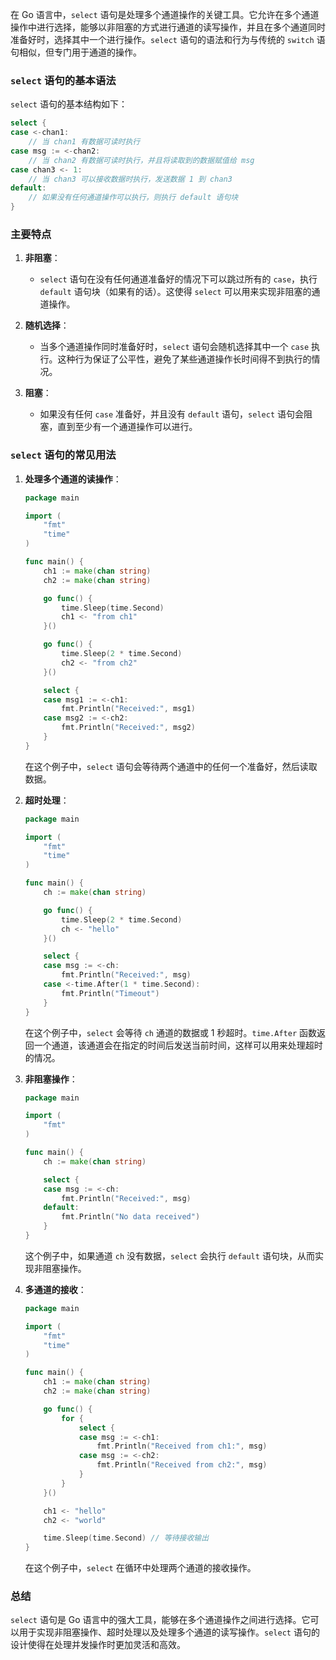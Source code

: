 在 Go 语言中，`select` 语句是处理多个通道操作的关键工具。它允许在多个通道操作中进行选择，能够以非阻塞的方式进行通道的读写操作，并且在多个通道同时准备好时，选择其中一个进行操作。`select` 语句的语法和行为与传统的 `switch` 语句相似，但专门用于通道的操作。

### `select` 语句的基本语法

`select` 语句的基本结构如下：

```go
select {
case <-chan1:
    // 当 chan1 有数据可读时执行
case msg := <-chan2:
    // 当 chan2 有数据可读时执行，并且将读取到的数据赋值给 msg
case chan3 <- 1:
    // 当 chan3 可以接收数据时执行，发送数据 1 到 chan3
default:
    // 如果没有任何通道操作可以执行，则执行 default 语句块
}
```

### 主要特点

1. **非阻塞**：
   - `select` 语句在没有任何通道准备好的情况下可以跳过所有的 `case`，执行 `default` 语句块（如果有的话）。这使得 `select` 可以用来实现非阻塞的通道操作。

2. **随机选择**：
   - 当多个通道操作同时准备好时，`select` 语句会随机选择其中一个 `case` 执行。这种行为保证了公平性，避免了某些通道操作长时间得不到执行的情况。

3. **阻塞**：
   - 如果没有任何 `case` 准备好，并且没有 `default` 语句，`select` 语句会阻塞，直到至少有一个通道操作可以进行。

### `select` 语句的常见用法

1. **处理多个通道的读操作**：

   ```go
   package main

   import (
       "fmt"
       "time"
   )

   func main() {
       ch1 := make(chan string)
       ch2 := make(chan string)

       go func() {
           time.Sleep(time.Second)
           ch1 <- "from ch1"
       }()

       go func() {
           time.Sleep(2 * time.Second)
           ch2 <- "from ch2"
       }()

       select {
       case msg1 := <-ch1:
           fmt.Println("Received:", msg1)
       case msg2 := <-ch2:
           fmt.Println("Received:", msg2)
       }
   }
   ```

   在这个例子中，`select` 语句会等待两个通道中的任何一个准备好，然后读取数据。

2. **超时处理**：

   ```go
   package main

   import (
       "fmt"
       "time"
   )

   func main() {
       ch := make(chan string)

       go func() {
           time.Sleep(2 * time.Second)
           ch <- "hello"
       }()

       select {
       case msg := <-ch:
           fmt.Println("Received:", msg)
       case <-time.After(1 * time.Second):
           fmt.Println("Timeout")
       }
   }
   ```

   在这个例子中，`select` 会等待 `ch` 通道的数据或 1 秒超时。`time.After` 函数返回一个通道，该通道会在指定的时间后发送当前时间，这样可以用来处理超时的情况。

3. **非阻塞操作**：

   ```go
   package main

   import (
       "fmt"
   )

   func main() {
       ch := make(chan string)

       select {
       case msg := <-ch:
           fmt.Println("Received:", msg)
       default:
           fmt.Println("No data received")
       }
   }
   ```

   这个例子中，如果通道 `ch` 没有数据，`select` 会执行 `default` 语句块，从而实现非阻塞操作。

4. **多通道的接收**：

   ```go
   package main
   
   import (
       "fmt"
       "time"
   )
   
   func main() {
       ch1 := make(chan string)
       ch2 := make(chan string)
   
       go func() {
           for {
               select {
               case msg := <-ch1:
                   fmt.Println("Received from ch1:", msg)
               case msg := <-ch2:
                   fmt.Println("Received from ch2:", msg)
               }
           }
       }()
   
       ch1 <- "hello"
       ch2 <- "world"
   
       time.Sleep(time.Second) // 等待接收输出
   }
   ```

   在这个例子中，`select` 在循环中处理两个通道的接收操作。

### 总结

`select` 语句是 Go 语言中的强大工具，能够在多个通道操作之间进行选择。它可以用于实现非阻塞操作、超时处理以及处理多个通道的读写操作。`select` 语句的设计使得在处理并发操作时更加灵活和高效。